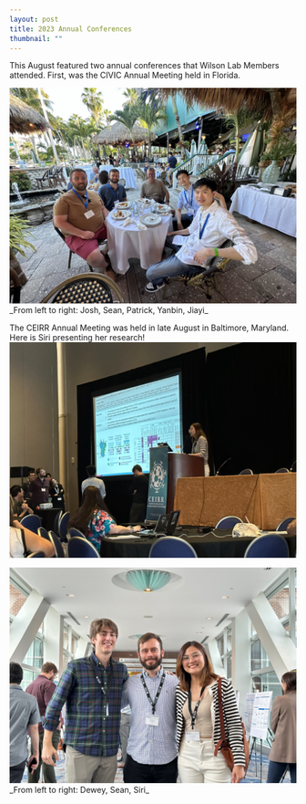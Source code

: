 ```yaml
---
layout: post
title: 2023 Annual Conferences
thumbnail: ""
---
```


This August featured two annual conferences that Wilson Lab Members attended. First, was the CIVIC Annual Meeting held in Florida.

<img src="../img/CIVIC2023.jpeg">
_From left to right: Josh, Sean, Patrick, Yanbin, Jiayi_

The CEIRR Annual Meeting was held in late August in Baltimore, Maryland. Here is Siri presenting her research!
<img src="../img/Siri_presenting_atCEIRR2023.jpeg">

<img src="../img/Dewey_Sean_Siri_CEIRR2023.jpeg">
_From left to right: Dewey, Sean, Siri_
